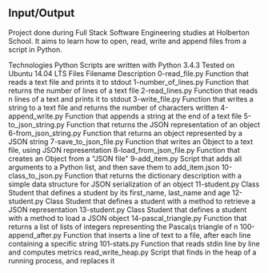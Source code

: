 <h2>Input/Output</h2>
Project done during Full Stack Software Engineering studies at Holberton School. It aims to learn how to open, read, write and append files from a script in Python.

Technologies
Python Scripts are written with Python 3.4.3
Tested on Ubuntu 14.04 LTS
Files
Filename	Description
0-read_file.py	Function that reads a text file and prints it to stdout
1-number_of_lines.py	Function that returns the number of lines of a text file
2-read_lines.py	Function that reads n lines of a text and prints it to stdout
3-write_file.py	Function that writes a string to a text file and returns the number of characters written
4-append_write.py	Function that appends a string at the end of a text file
5-to_json_string.py	Function that returns the JSON representation of an object
6-from_json_string.py	Function that returns an object represented by a JSON string
7-save_to_json_file.py	Function that writes an Object to a text file, using JSON representation
8-load_from_json_file.py	Function that creates an Object from a "JSON file"
9-add_item.py	Script that adds all arguments to a Python list, and then save them to add_item.json
10-class_to_json.py	Function that returns the dictionary description with a simple data structure for JSON serialization of an object
11-student.py	Class Student that defines a student by its first_name, last_name and age
12-student.py	Class Student that defines a student with a method to retrieve a JSON representation
13-student.py	Class Student that defines a student with a method to load a JSON object
14-pascal_triangle.py	Function that returns a list of lists of integers representing the Pascal¡s triangle of n
100-append_after.py	Function that inserts a line of text to a file, after each line containing a specific string
101-stats.py	Function that reads stdin line by line and computes metrics
read_write_heap.py	Script that finds in the heap of a running process, and replaces it
